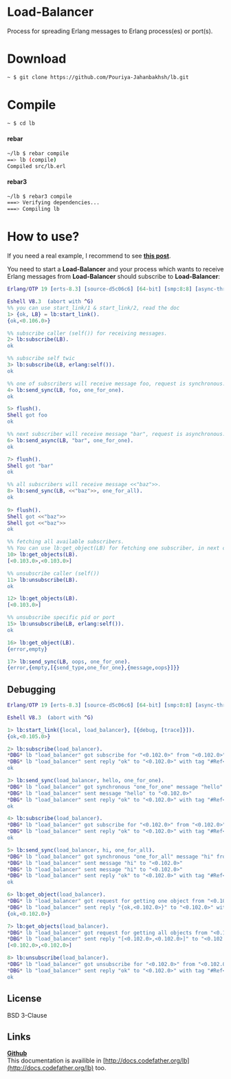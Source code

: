 # Load-Balancer
Process for spreading Erlang messages to Erlang process(es) or port(s).


# Download
```sh
~ $ git clone https://github.com/Pouriya-Jahanbakhsh/lb.git
```

# Compile
```sh
~ $ cd lb
```

#### rebar
```sh 
~/lb $ rebar compile
==> lb (compile)
Compiled src/lb.erl
```

#### rebar3
```sh
~/lb $ rebar3 compile
===> Verifying dependencies...
===> Compiling lb
```


# How to use?
If you need a real example, I recommend to see [**this post**](http://codefather.org/posts/Using_Erlang_process_Load-Balancer_(example).html).  

You need to start a **Load-Balancer** and your process which wants to receive Erlang messages from **Load-Balancer** should subscribe to **Load-Balancer**:

```erlang
Erlang/OTP 19 [erts-8.3] [source-d5c06c6] [64-bit] [smp:8:8] [async-threads:0] [hipe] [kernel-poll:false]

Eshell V8.3  (abort with ^G)
%% you can use start_link/1 & start_link/2, read the doc
1> {ok, LB} = lb:start_link().
{ok,<0.106.0>}

%% subscribe caller (self()) for receiving messages.
2> lb:subscribe(LB).
ok

%% subscribe self twic
3> lb:subscribe(LB, erlang:self()).
ok

%% one of subscribers will receive message foo, request is synchronous.
4> lb:send_sync(LB, foo, one_for_one).
ok

5> flush().
Shell got foo
ok

%% next subscriber will receive message "bar", request is asynchronous.
6> lb:send_async(LB, "bar", one_for_one).
ok

7> flush().
Shell got "bar"
ok

%% all subscribers will receive message <<"baz">>.
8> lb:send_sync(LB, <<"baz">>, one_for_all).
ok
 
9> flush().
Shell got <<"baz">>
Shell got <<"baz">>
ok

%% fetching all available subscribers.
%% You can use lb:get_object(LB) for fetching one subscriber, in next call you will get next subscriber and so on.
10> lb:get_objects(LB). 
[<0.103.0>,<0.103.0>]

%% unsubscribe caller (self())
11> lb:unsubscribe(LB).
ok

12> lb:get_objects(LB).
[<0.103.0>]

%% unsubscribe specific pid or port
15> lb:unsubscribe(LB, erlang:self()).
ok

16> lb:get_object(LB).                
{error,empty}

17> lb:send_sync(LB, oops, one_for_one).
{error,{empty,[{send_type,one_for_one},{message,oops}]}}
```

## Debugging
```erl
Erlang/OTP 19 [erts-8.3] [source-d5c06c6] [64-bit] [smp:8:8] [async-threads:0] [hipe] [kernel-poll:false]

Eshell V8.3  (abort with ^G)

1> lb:start_link({local, load_balancer}, [{debug, [trace]}]).
{ok,<0.105.0>}

2> lb:subscribe(load_balancer).
*DBG* lb "load_balancer" got subscribe for "<0.102.0>" from "<0.102.0>" with tag "#Ref<0.0.3.875>"
*DBG* lb "load_balancer" sent reply "ok" to "<0.102.0>" with tag "#Ref<0.0.3.875>" 
ok

3> lb:send_sync(load_balancer, hello, one_for_one).
*DBG* lb "load_balancer" got synchronous "one_for_one" message "hello" from "<0.102.0>" with tag "#Ref<0.0.3.883>" 
*DBG* lb "load_balancer" sent message "hello" to "<0.102.0>" 
*DBG* lb "load_balancer" sent reply "ok" to "<0.102.0>" with tag "#Ref<0.0.3.883>" 
ok

4> lb:subscribe(load_balancer).                    
*DBG* lb "load_balancer" got subscribe for "<0.102.0>" from "<0.102.0>" with tag "#Ref<0.0.3.891>"
*DBG* lb "load_balancer" sent reply "ok" to "<0.102.0>" with tag "#Ref<0.0.3.891>" 
ok

5> lb:send_sync(load_balancer, hi, one_for_all).   
*DBG* lb "load_balancer" got synchronous "one_for_all" message "hi" from "<0.102.0>" with tag "#Ref<0.0.3.898>" 
*DBG* lb "load_balancer" sent message "hi" to "<0.102.0>" 
*DBG* lb "load_balancer" sent message "hi" to "<0.102.0>" 
*DBG* lb "load_balancer" sent reply "ok" to "<0.102.0>" with tag "#Ref<0.0.3.898>" 
ok

6> lb:get_object(load_balancer).                
*DBG* lb "load_balancer" got request for getting one object from "<0.102.0>" with tag "#Ref<0.0.3.907>" 
*DBG* lb "load_balancer" sent reply "{ok,<0.102.0>}" to "<0.102.0>" with tag "#Ref<0.0.3.907>" 
{ok,<0.102.0>}

7> lb:get_objects(load_balancer).
*DBG* lb "load_balancer" got request for getting all objects from "<0.102.0>" with tag "#Ref<0.0.3.914>" 
*DBG* lb "load_balancer" sent reply "[<0.102.0>,<0.102.0>]" to "<0.102.0>" with tag "#Ref<0.0.3.914>" 
[<0.102.0>,<0.102.0>]

8> lb:unsubscribe(load_balancer).
*DBG* lb "load_balancer" got unsubscribe for "<0.102.0>" from "<0.102.0>" with tag "#Ref<0.0.3.921>"
*DBG* lb "load_balancer" sent reply "ok" to "<0.102.0>" with tag "#Ref<0.0.3.921>" 
ok
```


## License
BSD 3-Clause

## Links
[**Github**](https://github.com/Pouriya-Jahanbakhsh/lb)  
This documentation is availible in [http://docs.codefather.org/lb](http://docs.codefather.org/lb) too.
